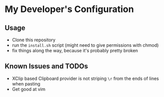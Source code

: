 # My Developer's Configuration

## Usage
- Clone this repository
- run the `install.sh` script (might need to give permissions with chmod)
- fix things along the way, because it's probably pretty broken

## Known Issues and TODOs
- XClip based Clipboard provider is not striping `\r` from the ends of lines when pasting
- Get good at vim
